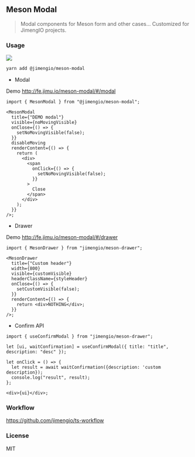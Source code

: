 ## Meson Modal

> Modal components for Meson form and other cases... Customized for JimengIO projects.

### Usage

![](https://img.shields.io/npm/v/@jimengio/meson-modal.svg?style=flat-square)

```bash
yarn add @jimengio/meson-modal
```

- Modal

Demo http://fe.jimu.io/meson-modal/#/modal

```tsx
import { MesonModal } from "@jimengio/meson-modal";

<MesonModal
  title={"DEMO modal"}
  visible={noMovingVisible}
  onClose={() => {
    setNoMovingVisible(false);
  }}
  disableMoving
  renderContent={() => {
    return (
      <div>
        <span
          onClick={() => {
            setNoMovingVisible(false);
          }}
        >
          Close
        </span>
      </div>
    );
  }}
/>;
```

- Drawer

Demo http://fe.jimu.io/meson-modal/#/drawer

```tsx
import { MesonDrawer } from "jimengio/meson-drawer";

<MesonDrawer
  title={"Custom header"}
  width={800}
  visible={customVisible}
  headerClassName={styleHeader}
  onClose={() => {
    setCustomVisible(false);
  }}
  renderContent={() => {
    return <div>NOTHING</div>;
  }}
/>;
```

- Confirm API

```tsx
import { useConfirmModal } from "jimengio/meson-drawer";

let [ui, waitConfirmation] = useConfirmModal({ title: "title", description: "desc" });

let onClick = () => {
  let result = await waitConfirmation({description: 'custom description});
  console.log("result", result);
};

<div>{ui}</div>;
```

### Workflow

https://github.com/jimengio/ts-workflow

### License

MIT
